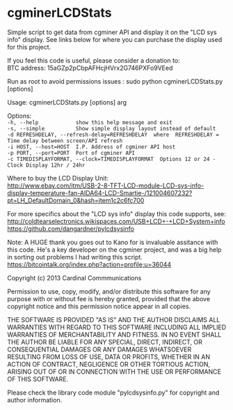 cgminerLCDStats
===============

Simple script to get data from cgminer API and display it on the "LCD sys info" display. See links below for where you can purchase the display used for this project.

If you feel this code is useful, please consider a donation to:  
  BTC address: 15aGZp2pCbpAFHcjHVrx2G746PXFo9VEed

Run as root to avoid permissions issues : sudo python cgminerLCDStats.py [options]

Usage: cgminerLCDStats.py [options] arg                                                                                                                                                            
                                                                                                                                                                                                   
Options:  
  `-h, --help            show this help message and exit`  
  `-s, --simple          Show simple display layout instead of default`  
  `-d REFRESHDELAY, --refresh-delay=REFRESHDELAY  where  REFRESHDELAY = Time delay between screen/API refresh`                          
  `-i HOST, --host=HOST  I.P. Address of cgminer API host`  
  `-p PORT, --port=PORT  Port of cgminer API`  
  `-c TIMEDISPLAYFORMAT, --clock=TIMEDISPLAYFORMAT  Options 12 or 24 - Clock Display 12hr / 24hr`  
                        
 Where to buy the LCD Display Unit:  
  http://www.ebay.com/itm/USB-2-8-TFT-LCD-module-LCD-sys-info-display-temperature-fan-AIDA64-LCD-Smartie-/121004607232?pt=LH_DefaultDomain_0&hash=item1c2c6fc700

 For more specifics about the "LCD sys info" display this code supports, see:   
  http://coldtearselectronics.wikispaces.com/USB+LCD+-+LCD+System+info  
  https://github.com/dangardner/pylcdsysinfo

Note: A HUGE thank you goes out to Kano for is invaluable assitance with this code.
      He's a key developer on the cgminer project, and was a big help in sorting out problems I had writing this script.
      https://bitcointalk.org/index.php?action=profile;u=36044

Copyright (c) 2013 Cardinal Commmunications

Permission to use, copy, modify, and/or distribute this software for any 
purpose with or without fee is hereby granted, provided that the above 
copyright notice and this permission notice appear in all copies.

THE SOFTWARE IS PROVIDED "AS IS" AND THE AUTHOR DISCLAIMS ALL WARRANTIES 
WITH REGARD TO THIS SOFTWARE INCLUDING ALL IMPLIED WARRANTIES OF 
MERCHANTABILITY AND FITNESS. IN NO EVENT SHALL THE AUTHOR BE LIABLE FOR ANY 
SPECIAL, DIRECT, INDIRECT, OR CONSEQUENTIAL DAMAGES OR ANY DAMAGES 
WHATSOEVER RESULTING FROM LOSS OF USE, DATA OR PROFITS, WHETHER IN AN 
ACTION OF CONTRACT, NEGLIGENCE OR OTHER TORTIOUS ACTION, ARISING OUT OF OR 
IN CONNECTION WITH THE USE OR PERFORMANCE OF THIS SOFTWARE.

Please check the library code module "pylcdsysinfo.py" for copyright and author information.
